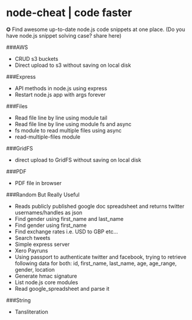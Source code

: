 # node-cheat | code faster
&#x272a; 
Find awesome up-to-date node.js code snippets at one place. (Do you have node.js snippet solving case? share here)


###AWS
<ul>
    <li>CRUD s3 buckets</li>
    <li>Direct upload to s3 without saving on local disk </li>
</ul> 
###Express
<ul>
    <li>API methods in node.js using express </li>
    <li>Restart node.js app with args forever</li>
</ul> 
###Files
<ul>
    <li>Read file line by line using module tail</li>
    <li>Read file line by line using module fs and async</li>
    <li>fs module to read multiple files using async </li>
    <li>read-multiple-files module </li>
</ul>
###GridFS
<ul>
    <li>direct upload to GridFS without saving on local disk</li>
</ul>
###PDF
<ul>
    <li>PDF file in browser </li>
</ul> 
###Random But Really Useful
<ul>
    <li>Reads publicly published google doc spreadsheet and returns twitter usernames/handles as json </li>
    <li>Find gender using first_name and last_name </li>
    <li>Find gender using first_name </li>
    <li>Find exchange rates i.e. USD to GBP etc... </li> 
    <li>Search tweets </li>
    <li>Simple express server</li> 
    <li>Xero Payruns </li>
    <li>Using passport to authenticate twitter and facebook, trying to retrieve following data for both: id, first_name, last_name, age, age_range, gender, location </li>
    <li>Generate hmac signature </li>
    <li>List node.js core modules </li>
    <li>Read google_spreadsheet and parse it </li>
</ul> 
###String
<ul>
    <li>Tansliteration</li>
</ul>
